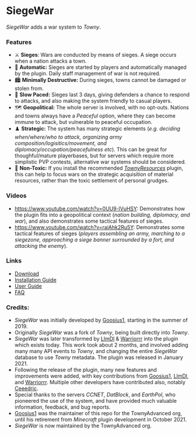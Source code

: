 # SiegeWar
*SiegeWar* adds a war system to *Towny*.
### Features
* ⚔️ **Sieges**: Wars are conducted by means of sieges. A siege occurs when a nation attacks a town.
* 🤖 **Automatic:** Sieges are started by players and automatically managed by the plugin. Daily staff management of war is not required.
* 🏙️ **Minimally Destructive:** During sieges, towns cannot be damaged or stolen from.
* 🚶 **Slow Paced:** Sieges last 3 days, giving defenders a chance to respond to attacks, and also making the system friendly to casual players.
* 🗺️ **Geopolitical:** The whole server is involved, with no opt-outs. Nations and towns always have a *Peaceful* option, where they can become immune to attack, but vulnerable to peaceful occupation.
* ♟️ **Strategic:** The system has many strategic elements (*e.g. deciding when/where/who to attack, organizing army composition/logisitics/movement, and  diplomacy/occupation/peacefulness etc*). This can be great for thoughful/mature playerbases, but for servers which require more simplistic PVP contests, alternative war systems should be considered.
* 🍎 **Non-Toxic:** If you install the recommended [*TownyResources*](https://github.com/TownyAdvanced/TownyResources) plugin, this can help to focus wars on the strategic acquisition of material resources, rather than the toxic settlement of personal grudges.
### Videos
* https://www.youtube.com/watch?v=0UU9-lVuHSY: Demonstrates how the plugin fits into a geopolitical context (*nation building, diplomacy, and war*), and also demonstrates some tactical features of sieges.
* https://www.youtube.com/watch?v=raiAhk2Ru5Y: Demonstrates some tactical features of sieges (*players assembling an army, marching to a siegezone, approaching a siege banner surrounded by a fort, and attacking the enemy*).
### Links
* [Download](https://github.com/TownyAdvanced/SiegeWar/releases)
* [Installation Guide](https://github.com/TownyAdvanced/SiegeWar/wiki/Siege-War-Installation)
* [User Guide](https://github.com/TownyAdvanced/SiegeWar/wiki/Siege-War-User-Guide)
* [FAQ](https://github.com/TownyAdvanced/SiegeWar/wiki/Siege-War-FAQ)
### Credits:
- *SiegeWar* was initially developed by [Goosius1](https://github.com/Goosius1), starting in the summer of 2019.
- Originally *SiegeWar* was a fork of *Towny*, being built directly into *Towny*. 
- *SiegeWar* was later transformed by [LlmDl](https://github.com/LlmDl) & [Warriorrr](https://github.com/Warriorrrr) into the plugin which exists today. This work took about 2 months, and involved adding many many API events to *Towny*, and changing the entire *SiegeWar* database to use *Towny* metadata. The plugin was released in January 2021.
- Following the release of the plugin, many new features and improvements were added, with key contributions from [Goosius1](https://github.com/Goosius1), [LlmDl](https://github.com/LlmDl), and [Warriorrr](https://github.com/Warriorrrr). Multiple other developers have contributed also, notably [Ceeedric](https://github.com/ceeedric).
- Special thanks to the servers *CCNET*, *DatBlock*, and *EarthPol*, who pioneered the use of the system, and have provided much valuable information, feedback, and bug reports.
- [Goosius1](https://github.com/Goosius1) was the maintainer of this repo for the TownyAdvanced org, until his retirement from *Minecraft* plugin development in October 2021.
- *SiegeWar* is now maintained by the TownyAdvanced org.
